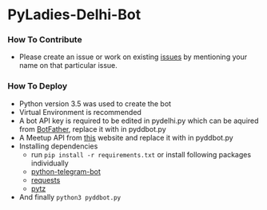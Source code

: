 # PyLadies-Delhi-Bot

### How To Contribute

* Please create an issue or work on existing [issues](https://github.com/realslimshanky/PyLadiesDelhiBot/issues) by mentioning your name on that particular issue.

### How To Deploy

* Python version 3.5 was used to create the bot
* Virtual Environment is recommended
* A bot API key is required to be edited in pydelhi.py which can be aquired from [BotFather](https://telegram.me/botfather), replace it with <Bot-Token> in pyddbot.py
* A Meetup API from [this](https://secure.meetup.com/meetup_api/key/) website and replace it with <Meetup-API-Key> in pyddbot.py
* Installing dependencies
  * run `pip install -r requirements.txt`
    or install following packages individually
  * [python-telegram-bot](https://pypi.python.org/pypi/python-telegram-bot)
  * [requests](https://pypi.python.org/pypi/requests)
  * [pytz](http://pypi.python.org/pypi/pytz)
* And finally `python3 pyddbot.py`
